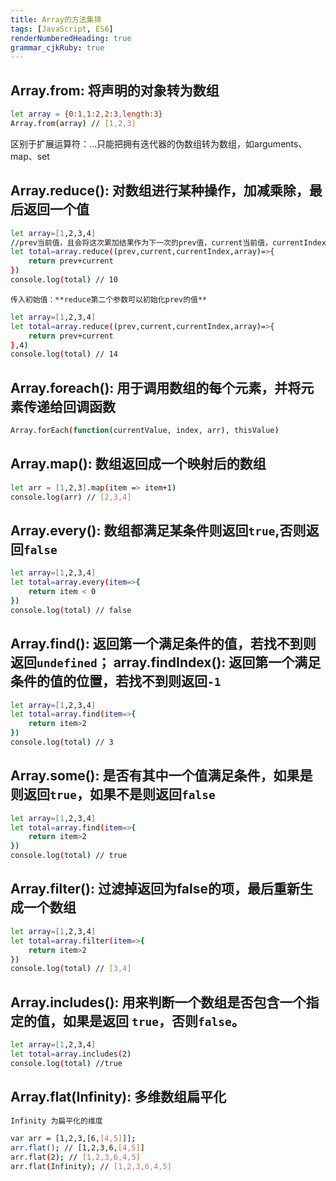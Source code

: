 ```yaml
---
title: Array的方法集锦
tags: [JavaScript, ES6]
renderNumberedHeading: true
grammar_cjkRuby: true
---
```


## Array.from: 将声明的对象转为数组
```bash
let array = {0:1,1:2,2:3,length:3}
Array.from(array) // [1,2,3]
```
区别于扩展运算符：...只能把拥有迭代器的伪数组转为数组，如arguments、map、set

## Array.reduce(): 对数组进行某种操作，加减乘除，最后返回一个值
```bash
let array=[1,2,3,4]
//prev当前值，且会将这次累加结果作为下一次的prev值，current当前值，currentIndex当前索引，array数组
let total=array.reduce((prev,current,currentIndex,array)=>{
    return prev+current
})
console.log(total) // 10
```
`传入初始值：**reduce第二个参数可以初始化prev的值**`
```bash
let array=[1,2,3,4]
let total=array.reduce((prev,current,currentIndex,array)=>{
    return prev+current
},4)
console.log(total) // 14
```
## Array.foreach(): 用于调用数组的每个元素，并将元素传递给回调函数
```bash
Array.forEach(function(currentValue, index, arr), thisValue)
```
## Array.map(): 数组返回成一个映射后的数组
```bash
let arr = [1,2,3].map(item => item+1)
console.log(arr) // [2,3,4]
```

## Array.every(): 数组都满足某条件则返回`true`,否则返回`false`
```bash
let array=[1,2,3,4]
let total=array.every(item=>{
    return item < 0
})
console.log(total) // false
```

## Array.find(): 返回第一个满足条件的值，若找不到则返回`undefined`； array.findIndex(): 返回第一个满足条件的值的位置，若找不到则返回`-1`
```bash
let array=[1,2,3,4]
let total=array.find(item=>{
    return item>2
})
console.log(total) // 3
```

## Array.some(): 是否有其中一个值满足条件，如果是则返回`true`，如果不是则返回`false`
```bash
let array=[1,2,3,4]
let total=array.find(item=>{
    return item>2
})
console.log(total) // true
```

## Array.filter(): 过滤掉返回为false的项，最后重新生成一个数组
```bash
let array=[1,2,3,4]
let total=array.filter(item=>{
    return item>2
})
console.log(total) // [3,4]
```
## Array.includes(): 用来判断一个数组是否包含一个指定的值，如果是返回 `true`，否则`false`。
```bash
let array=[1,2,3,4]
let total=array.includes(2)
console.log(total) //true
```
## Array.flat(Infinity): 多维数组扁平化
```bash
Infinity 为扁平化的维度

var arr = [1,2,3,[6,[4,5]]];
arr.flat(); // [1,2,3,6,[4,5]]
arr.flat(2); // [1,2,3,6,4,5]
arr.flat(Infinity); // [1,2,3,6,4,5]
```
